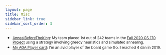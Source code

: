 ```yaml
---
layout: page
title: Misc
sidebar_link: true
sidebar_sort_order: 3
---
```

* <small><a href='/assets/pdfs/ProjectReflection.pdf'>AnnealBeforeTheKing</a>: My team placed 1st out of 242 teams in the <a href='https://berkeley-cs170.github.io/project-leaderboard-fa20/'>Fall 2020 CS 170 Project</a> using a strategy involving greedy heuristics and simulated annealing.</small>
* <small><a href='https://agagd.usgo.org/player/16787/'>My AGA Player card</a>: I'm an avid player of the board game Go. I reached 4 dan in 2019.</small>

